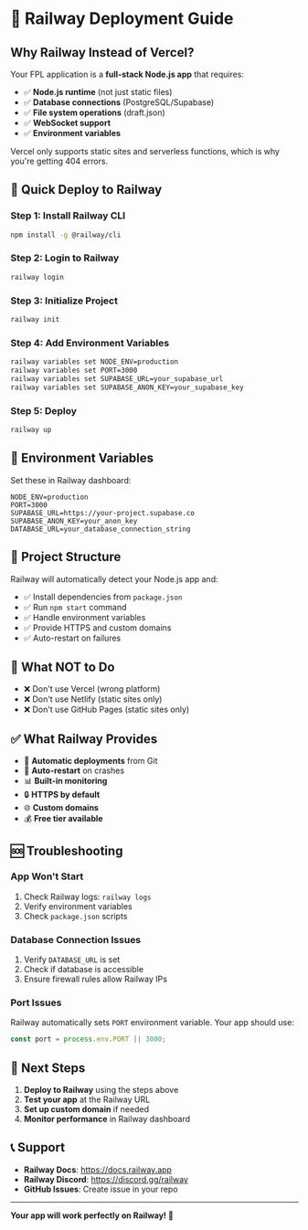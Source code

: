 # 🚂 Railway Deployment Guide

## Why Railway Instead of Vercel?

Your FPL application is a **full-stack Node.js app** that requires:
- ✅ **Node.js runtime** (not just static files)
- ✅ **Database connections** (PostgreSQL/Supabase)
- ✅ **File system operations** (draft.json)
- ✅ **WebSocket support**
- ✅ **Environment variables**

Vercel only supports static sites and serverless functions, which is why you're getting 404 errors.

## 🚀 Quick Deploy to Railway

### Step 1: Install Railway CLI
```bash
npm install -g @railway/cli
```

### Step 2: Login to Railway
```bash
railway login
```

### Step 3: Initialize Project
```bash
railway init
```

### Step 4: Add Environment Variables
```bash
railway variables set NODE_ENV=production
railway variables set PORT=3000
railway variables set SUPABASE_URL=your_supabase_url
railway variables set SUPABASE_ANON_KEY=your_supabase_key
```

### Step 5: Deploy
```bash
railway up
```

## 🔧 Environment Variables

Set these in Railway dashboard:

```env
NODE_ENV=production
PORT=3000
SUPABASE_URL=https://your-project.supabase.co
SUPABASE_ANON_KEY=your_anon_key
DATABASE_URL=your_database_connection_string
```

## 📁 Project Structure

Railway will automatically detect your Node.js app and:
- ✅ Install dependencies from `package.json`
- ✅ Run `npm start` command
- ✅ Handle environment variables
- ✅ Provide HTTPS and custom domains
- ✅ Auto-restart on failures

## 🚫 What NOT to Do

- ❌ Don't use Vercel (wrong platform)
- ❌ Don't use Netlify (static sites only)
- ❌ Don't use GitHub Pages (static sites only)

## ✅ What Railway Provides

- 🚀 **Automatic deployments** from Git
- 🔄 **Auto-restart** on crashes
- 📊 **Built-in monitoring**
- 🔒 **HTTPS by default**
- 🌐 **Custom domains**
- 💰 **Free tier available**

## 🆘 Troubleshooting

### App Won't Start
1. Check Railway logs: `railway logs`
2. Verify environment variables
3. Check `package.json` scripts

### Database Connection Issues
1. Verify `DATABASE_URL` is set
2. Check if database is accessible
3. Ensure firewall rules allow Railway IPs

### Port Issues
Railway automatically sets `PORT` environment variable. Your app should use:
```javascript
const port = process.env.PORT || 3000;
```

## 🎯 Next Steps

1. **Deploy to Railway** using the steps above
2. **Test your app** at the Railway URL
3. **Set up custom domain** if needed
4. **Monitor performance** in Railway dashboard

## 📞 Support

- **Railway Docs**: https://docs.railway.app
- **Railway Discord**: https://discord.gg/railway
- **GitHub Issues**: Create issue in your repo

---

**Your app will work perfectly on Railway! 🎉**




